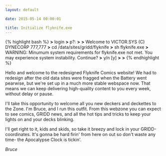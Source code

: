 ```yaml
---
layout: default

date: 2015-05-14 00:00:01

title: Initialize flyknife.exe
---
```


{% highlight bash %}
**>** login
**>** p?:
**>**
**>** Welcome to VICTOR.SYS (C) DYNECORP 777,777
**>** cd /data/sites/gridd/flyknife
**>** sh flyknife.exe
**>** WARNING: Minumum system requirements for flyknife.exe not met. You may experience system instability. Continue?
**>** y/n [y]
**>**
**>**
{% endhighlight %}

Hello and welcome to the redesigned Flyknife Comics website! We had to redesign after the old data sites were fragged when the Battery went pearwise, but we're set up in a much more stable webspace now. That means we can keep delivering high-quality content to you every week, without delay or pause.

I'll take this opportunity to welcome all you new deckers and deckettes to the Zone. I'm Bruce, and I run this outfit. From this webzone you can expect to see comics, GRIDD news, and all the hot tips and tricks to keep your lights on and your decks blinking.

I'll get right to it, kids and skids, so take it breezy and lock in your GRIDD-coordinates. It's gonna be hard firin' from here on out so don't waste any time- the Apocalypse Clock is tickin'.

_Bruce_
